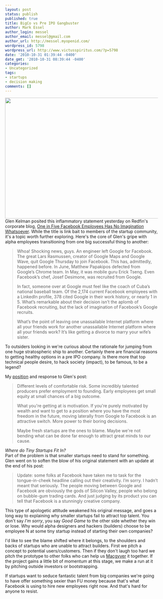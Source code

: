 ```yaml
---
layout: post
status: publish
published: true
title: BigCo vs Pre IPO Gangbuster
author: Mark Essel
author_login: messel
author_email: messel@gmail.com
author_url: http://messel.myopenid.com/
wordpress_id: 5798
wordpress_url: http://www.victusspiritus.com/?p=5798
date: '2010-10-31 01:39:44 -0400'
date_gmt: '2010-10-31 08:39:44 -0400'
categories:
- Uncategorized
tags:
- startups
- decision making
comments: []
---
```

<p><a href="http://twitter.com/davemcclure/status/29230887725"><img class="aligncenter size-full wp-image-5799" title="DaveMcclureSharesGlenKelmanPost" src="{{ site.url }}/assets/2010/10/DaveMcclureSharesGlenKelmanPost.png" alt="" width="514" height="398" /></a><br />
Glen Kelman posited this inflammatory statement yesterday on Redfin's corporate blog, <a href="http://blog.redfin.com/blog/2010/10/one_in_five_facebook_employees_has_no_imagination_whatsoever.html">One in Five Facebook Employees Has No Imagination Whatsoever</a>. While the title is link bait to members of the startup community, it's a topic worth further exploring. Here's the core of Glen's gripe with alpha employees transitioning from one big successful thing to another:</p>
<blockquote><p>Whoa! Shocking news, guys. An engineer left Google for Facebook. The great Lars Rasmussen, creator of Google Maps and Google Wave, quit Google Thursday to join Facebook. This has, admittedly, happened before. In June, Matthew Papakipos defected from Google’s Chrome team. In May, it was mobile guru Erick Tseng. Even Facebook’s chef, Josef Desimone, was recruited from Google.</p>
<p>In fact, someone over at Google must feel like the coach of Cuba’s national baseball team. Of the 2,174 current Facebook employees with a LinkedIn profile, 378 cited Google in their work history, or nearly 1 in 5.  What’s remarkable about their decision isn’t the aplomb of Facebook recruiting, but the lack of imagination of Facebook’s Google recruits.</p>
<p>What’s the point of leaving one unassailable Internet platform where all your friends work for another unassailable Internet platform where all your friends work? It’s like getting a divorce to marry your wife’s sister.</p></blockquote>
<p>To outsiders looking in we're curious about the rationale for jumping from one huge stratospheric ship to another. Certainly there are financial reasons to getting healthy options in a pre IPO company. Is there more that top technical people desire, to hack society (impact), to be famous, to be a legend?</p>
<p>My <a href="http://blog.redfin.com/blog/2010/10/one_in_five_facebook_employees_has_no_imagination_whatsoever.html#comment-91998697">position</a> and response to Glen's post:</p>
<blockquote><p>Different levels of comfortable risk. Some incredibly talented producers prefer employment to founding. Early employees get small equity at small chances of a big outcome.</p>
<p>What you're getting at is motivation. If you're purely motivated by wealth and want to get to a position where you have the most freedom in the future, moving laterally from Google to Facebook is an attractive switch. More power to their boring decisions.</p>
<p>Maybe fresh startups are the ones to blame. Maybe we're not bending what can be done far enough to attract great minds to our cause.</p></blockquote>
<p><em>Where do Tiny Startups Fit In?</em><br />
Part of the problem is that smaller startups need to stand for something. Glen went on to soften the blow of his original statement with an update at the end of his post:</p>
<blockquote><p>Update: some folks at Facebook have taken me to task for the tongue-in-cheek headline calling out their creativity. I’m sorry. I hadn’t meant that seriously. The people moving between Google and Facebook are obviously the gods of Silicon Valley, people who belong on bubble-gum trading cards. And just judging by its product you can tell that Facebook is a stunningly creative company.</p></blockquote>
<p>This type of apologetic attitude weakened his original message, and goes a long way to explaining why smaller startups fail to attract top talent. You don't say <em>I'm sorry</em>, you say <em>Good Game</em> to the other side whether they win or lose. Why would alpha designers and hackers (builders) choose to be employee N at some tiny startup instead of starting their own companies?</p>
<p>I'd like to see the blame shifted where it belongs, to the shoulders and backs of startups who are unable to attract builders. First we pitch a concept to potential users/customers. Then if they don't laugh too hard we pitch the prototype to other folks who can help us <a href="http://victusfate.github.io/victusspiritus/uncategorized/2010/01/26/scotty-macgyver-doctor-who-are-hackers/">Macgyver</a> it together. If the project gains a little bit of momentum at this stage, we make a run at it by pitching outside investors or bootstrapping.</p>
<p>If startups want to seduce fantastic talent from big companies we're going to have offer something sexier than FU money because that's what Facebook is using to hire new employees right now. And that's hard for anyone to resist.</p>

